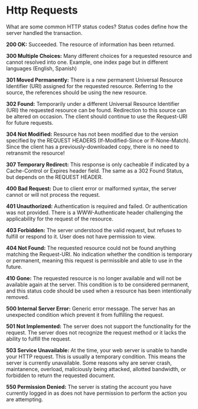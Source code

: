 # Http Requests

What are some common HTTP status codes?
Status codes define how the server handled the transaction.

**200 OK:**
Succeeded. The resource of information has been returned.

**300 Multiple Choices:**
Many different choices for a requested resource and cannot resolved into one. Example, one index page but in different languages (English, Spanish)

**301 Moved Permanently:**
There is a new permanent Universal Resource Identifier (URI) assigned for the requested resource. Referring to the source, the references should be using the new resource.

**302 Found:**
Temporarily under a different Universal Resource Identifier (URI) the requested resource can be found. Redirection to this source can be altered on occasion. The client should continue to use the Request-URI for future requests.

**304 Not Modified:**
Resource has not been modified due to the version specified by the REQUEST HEADERS (If-Modified-Since or If-None-Match). Since the client has a previously-downloaded copy, there is no need to retransmit the resource!

**307 Temporary Redirect:**
This response is only cacheable if indicated by a Cache-Control or Expires header field. The same as a 302 Found Status, but depends on the REQUEST HEADER.

**400 Bad Request:**
Due to client error or malformed syntax, the server cannot or will not process the request.

**401 Unauthorized:**
Authentication is required and failed. Or authentication was not provided. There is a WWW-Authenticate header challenging the applicability for the request of the resource.

**403 Forbidden:**
The server understood the valid request, but refuses to fulfill or respond to it. User does not have permission to view.

**404 Not Found:**
The requested resource could not be found anything matching the Request-URI. No indication whether the condition is temporary or permanent, meaning this request is permissible and able to use in the future.

**410 Gone:**
The requested resource is no longer available and will not be available again at the server. This condition is to be considered permanent, and this status code should be used when a resource has been intentionally removed.

**500 Internal Server Error:**
Generic error message. The server has an unexpected condition which prevent it from fulfilling the request.

**501 Not Implemented:**
The server does not support the functionality for the request. The server does not recognize the request method or it lacks the ability to fulfill the request.

**503 Service Unavailable:**
At the time, your web server is unable to handle your HTTP request. This is usually a temporary condition. This means the server is currently unavailable. Some reasons why are server crash, maintanence, overload, maliciously being attacked, allotted bandwidth, or forbidden to return the requested document.

**550 Permission Denied:**
The server is stating the account you have currently logged in as does not have permission to perform the action you are attempting.